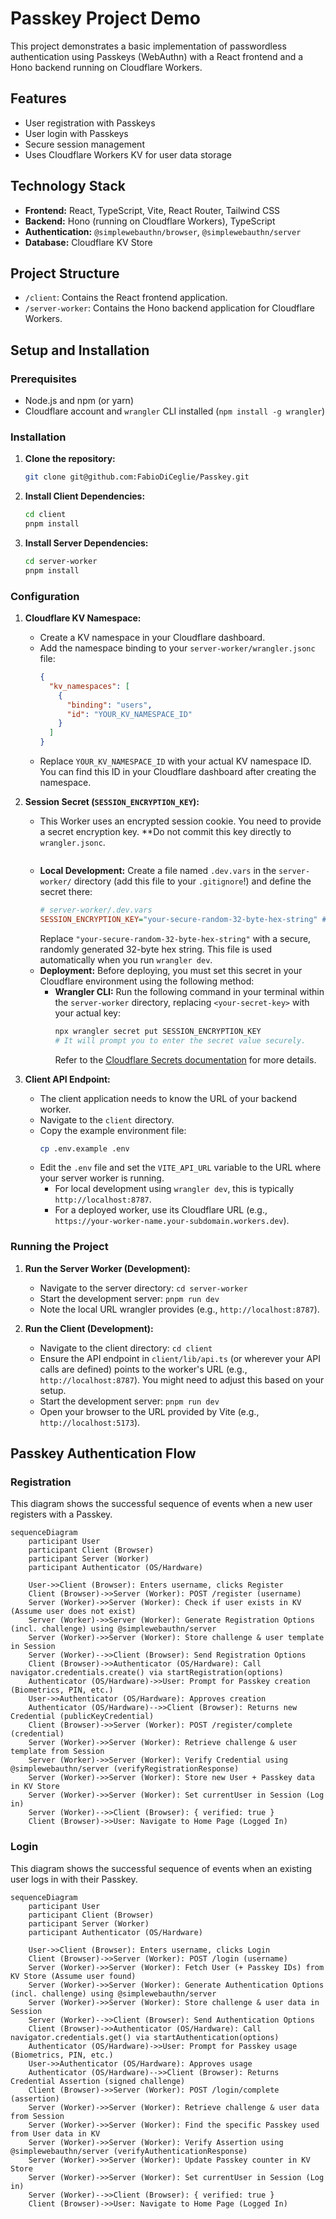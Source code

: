 # Passkey Project Demo

This project demonstrates a basic implementation of passwordless authentication using Passkeys (WebAuthn) with a React frontend and a Hono backend running on Cloudflare Workers.

## Features

*   User registration with Passkeys
*   User login with Passkeys
*   Secure session management
*   Uses Cloudflare Workers KV for user data storage

## Technology Stack

*   **Frontend:** React, TypeScript, Vite, React Router, Tailwind CSS
*   **Backend:** Hono (running on Cloudflare Workers), TypeScript
*   **Authentication:** `@simplewebauthn/browser`, `@simplewebauthn/server`
*   **Database:** Cloudflare KV Store

## Project Structure

*   `/client`: Contains the React frontend application.
*   `/server-worker`: Contains the Hono backend application for Cloudflare Workers.

## Setup and Installation

### Prerequisites

*   Node.js and npm (or yarn)
*   Cloudflare account and `wrangler` CLI installed (`npm install -g wrangler`)

### Installation

1.  **Clone the repository:**
    ```bash
    git clone git@github.com:FabioDiCeglie/Passkey.git
    ```

2.  **Install Client Dependencies:**
    ```bash
    cd client
    pnpm install
    ```

3.  **Install Server Dependencies:**
    ```bash
    cd server-worker
    pnpm install
    ```

### Configuration

1.  **Cloudflare KV Namespace:**
    *   Create a KV namespace in your Cloudflare dashboard.
    *   Add the namespace binding to your `server-worker/wrangler.jsonc` file:
        ```json
        {
          "kv_namespaces": [
            {
              "binding": "users",
              "id": "YOUR_KV_NAMESPACE_ID"
            }
          ]
        }
        ```
    *   Replace `YOUR_KV_NAMESPACE_ID` with your actual KV namespace ID. You can find this ID in your Cloudflare dashboard after creating the namespace.

2.  **Session Secret (`SESSION_ENCRYPTION_KEY`):**
    *   This Worker uses an encrypted session cookie. You need to provide a secret encryption key. **Do not commit this key directly to `wrangler.jsonc`.
        ```
    *   **Local Development:** Create a file named `.dev.vars` in the `server-worker/` directory (add this file to your `.gitignore`!) and define the secret there:
        ```ini
        # server-worker/.dev.vars
        SESSION_ENCRYPTION_KEY="your-secure-random-32-byte-hex-string" # <-- CHANGE THIS! e.g., generate with `openssl rand -hex 32`
        ```
        Replace `"your-secure-random-32-byte-hex-string"` with a secure, randomly generated 32-byte hex string. This file is used automatically when you run `wrangler dev`.
    *   **Deployment:** Before deploying, you must set this secret in your Cloudflare environment using the following method:
        *   **Wrangler CLI:** Run the following command in your terminal within the `server-worker` directory, replacing `<your-secret-key>` with your actual key:
            ```bash
            npx wrangler secret put SESSION_ENCRYPTION_KEY
            # It will prompt you to enter the secret value securely.
            ```
            Refer to the [Cloudflare Secrets documentation](https://developers.cloudflare.com/workers/configuration/secrets/) for more details.

3.  **Client API Endpoint:**
    *   The client application needs to know the URL of your backend worker.
    *   Navigate to the `client` directory.
    *   Copy the example environment file:
        ```bash
        cp .env.example .env
        ```
    *   Edit the `.env` file and set the `VITE_API_URL` variable to the URL where your server worker is running.
        *   For local development using `wrangler dev`, this is typically `http://localhost:8787`.
        *   For a deployed worker, use its Cloudflare URL (e.g., `https://your-worker-name.your-subdomain.workers.dev`).

### Running the Project

1.  **Run the Server Worker (Development):**
    *   Navigate to the server directory: `cd server-worker`
    *   Start the development server: `pnpm run dev`
    *   Note the local URL wrangler provides (e.g., `http://localhost:8787`).

2.  **Run the Client (Development):**
    *   Navigate to the client directory: `cd client`
    *   Ensure the API endpoint in `client/lib/api.ts` (or wherever your API calls are defined) points to the worker's URL (e.g., `http://localhost:8787`). You might need to adjust this based on your setup.
    *   Start the development server: `pnpm run dev`
    *   Open your browser to the URL provided by Vite (e.g., `http://localhost:5173`).

## Passkey Authentication Flow

### Registration

This diagram shows the successful sequence of events when a new user registers with a Passkey.

```mermaid
sequenceDiagram
    participant User
    participant Client (Browser)
    participant Server (Worker)
    participant Authenticator (OS/Hardware)

    User->>Client (Browser): Enters username, clicks Register
    Client (Browser)->>Server (Worker): POST /register (username)
    Server (Worker)->>Server (Worker): Check if user exists in KV (Assume user does not exist)
    Server (Worker)->>Server (Worker): Generate Registration Options (incl. challenge) using @simplewebauthn/server
    Server (Worker)->>Server (Worker): Store challenge & user template in Session
    Server (Worker)-->>Client (Browser): Send Registration Options
    Client (Browser)->>Authenticator (OS/Hardware): Call navigator.credentials.create() via startRegistration(options)
    Authenticator (OS/Hardware)->>User: Prompt for Passkey creation (Biometrics, PIN, etc.)
    User->>Authenticator (OS/Hardware): Approves creation
    Authenticator (OS/Hardware)-->>Client (Browser): Returns new Credential (publicKeyCredential)
    Client (Browser)->>Server (Worker): POST /register/complete (credential)
    Server (Worker)->>Server (Worker): Retrieve challenge & user template from Session
    Server (Worker)->>Server (Worker): Verify Credential using @simplewebauthn/server (verifyRegistrationResponse)
    Server (Worker)->>Server (Worker): Store new User + Passkey data in KV Store
    Server (Worker)->>Server (Worker): Set currentUser in Session (Log in)
    Server (Worker)-->>Client (Browser): { verified: true }
    Client (Browser)->>User: Navigate to Home Page (Logged In)
```

### Login

This diagram shows the successful sequence of events when an existing user logs in with their Passkey.

```mermaid
sequenceDiagram
    participant User
    participant Client (Browser)
    participant Server (Worker)
    participant Authenticator (OS/Hardware)

    User->>Client (Browser): Enters username, clicks Login
    Client (Browser)->>Server (Worker): POST /login (username)
    Server (Worker)->>Server (Worker): Fetch User (+ Passkey IDs) from KV Store (Assume user found)
    Server (Worker)->>Server (Worker): Generate Authentication Options (incl. challenge) using @simplewebauthn/server
    Server (Worker)->>Server (Worker): Store challenge & user data in Session
    Server (Worker)-->>Client (Browser): Send Authentication Options
    Client (Browser)->>Authenticator (OS/Hardware): Call navigator.credentials.get() via startAuthentication(options)
    Authenticator (OS/Hardware)->>User: Prompt for Passkey usage (Biometrics, PIN, etc.)
    User->>Authenticator (OS/Hardware): Approves usage
    Authenticator (OS/Hardware)-->>Client (Browser): Returns Credential Assertion (signed challenge)
    Client (Browser)->>Server (Worker): POST /login/complete (assertion)
    Server (Worker)->>Server (Worker): Retrieve challenge & user data from Session
    Server (Worker)->>Server (Worker): Find the specific Passkey used from User data in KV
    Server (Worker)->>Server (Worker): Verify Assertion using @simplewebauthn/server (verifyAuthenticationResponse)
    Server (Worker)->>Server (Worker): Update Passkey counter in KV Store
    Server (Worker)->>Server (Worker): Set currentUser in Session (Log in)
    Server (Worker)-->>Client (Browser): { verified: true }
    Client (Browser)->>User: Navigate to Home Page (Logged In)
```